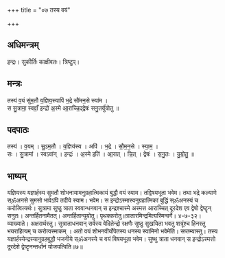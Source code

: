 +++
title = "०७ तस्य वयं"

+++
## अधिमन्त्रम्
इन्द्रः। सुकीर्तिः काक्षीवतः। त्रिष्टुप्।

## मन्त्रः
तस्य॑ व॒यं सु॑म॒तौ य॒ज्ञिय॒स्यापि॑ भ॒द्रे सौ॑मन॒से स्या॑म ।  
स सु॒त्रामा॒ स्ववाँ॒ इन्द्रो॑ अ॒स्मे आ॒राच्चि॒द्द्वेषः॑ सनु॒तर्यु॑योतु ॥

## पदपाठः
तस्य॑ । व॒यम् । सु॒ऽम॒तौ । य॒ज्ञिय॑स्य । अपि॑ । भ॒द्रे । सौ॒म॒न॒से । स्या॒म॒ ।  
सः । सु॒त्रामा॑ । स्वऽवा॑न् । इन्द्रः॑ । अ॒स्मे इति॑ । आ॒रात् । चि॒त् । द्वेषः॑ । स॒नु॒तः । यु॒यो॒तु॒ ॥

## भाष्यम्
यज्ञियस्य यज्ञार्हस्य सुमतौ शोभनायामनुग्रहात्मिकायं बुद्धौ वयं स्याम। तद्विषयभूता भवेम। तथा भद्रे कल्याणे स्ॐअनसे सुमसो भावेऽपि तदीये स्याम। भवेम। स इन्द्रोऽस्मास्वनुग्रहात्मिकां बुद्धिं स्ॐअनस्यं च करोत्वित्यर्थः। सुत्रामा सुष्ठु त्राता स्ववान्धनवान् स इन्द्रश्चास्मे अस्मत्त आराच्चित् दूरदेश एव द्वेषो द्वेष्टॄन् सनुतः। अन्तर्हितनामैतत्। अन्तर्हितान्युयोतु। पृथक्करोतु॥त्रातारमिन्द्रमित्यस्मिन्वर्गे। ४-७-३२। व्याख्याते। अक्षरार्थस्तु। सुत्राताधनवान् सर्वस्य वेदितेन्द्रो रक्षणैः सुष्ठु सुखयिता भवतु शत्रूंश्च हिनस्तु भयराहित्यम् च करोत्वस्माकम् । अतो वयं शोभनवीर्योपेतस्य धनस्य स्वामिनो भवेमेति। सप्तम्यास्तु। तस्य यज्ञार्हस्येन्द्रस्यानुग्रहबुद्धौ भजनीये स्ॐअनस्ये च वयं विषयभूता भवेम। सुष्थु त्राता धनवान् स इन्द्रोऽस्मत्तो दूरदेशे द्वेष्टॄनन्तर्धानं योजयत्विति॥७॥